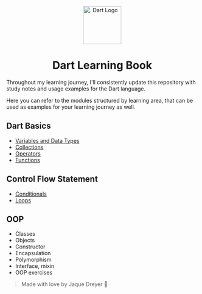 <p align="center">
 <img alt="Dart Logo" width="100" img src="https://cdn.jsdelivr.net/gh/devicons/devicon@latest/icons/dart/dart-original.svg">      
  <h1 align="center">Dart Learning Book</h1>
</p>

Throughout my learning journey, I'll consistently update this repository with study notes and usage examples for the Dart language.

Here you can refer to the modules structured by learning area, that can be used as examples for your learning journey as well.

## Dart Basics
- [Variables and Data Types](./variables_types)
- [Collections](collections)
- [Operators](operators)
- [Functions](functions)

## Control Flow Statement
- [Conditionals](conditionals)
- [Loops](loops)

## OOP
- Classes
- Objects
- Constructor
- Encapsulation
- Polymorphism
- Interface, mixin
- OOP exercises 


> Made with love by Jaque Dreyer 🧡
